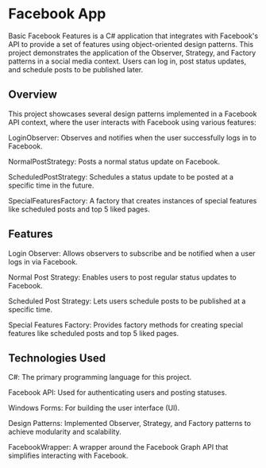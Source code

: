 # Facebook App
Basic Facebook Features is a C# application that integrates with Facebook's API to provide a set of features using object-oriented design patterns. This project demonstrates the application of the Observer, Strategy, and Factory patterns in a social media context. Users can log in, post status updates, and schedule posts to be published later.


## Overview
This project showcases several design patterns implemented in a Facebook API context, where the user interacts with Facebook using various features:

LoginObserver: Observes and notifies when the user successfully logs in to Facebook.

NormalPostStrategy: Posts a normal status update on Facebook.

ScheduledPostStrategy: Schedules a status update to be posted at a specific time in the future.

SpecialFeaturesFactory: A factory that creates instances of special features like scheduled posts and top 5 liked pages.


## Features
Login Observer: Allows observers to subscribe and be notified when a user logs in via Facebook.

Normal Post Strategy: Enables users to post regular status updates to Facebook.

Scheduled Post Strategy: Lets users schedule posts to be published at a specific time.

Special Features Factory: Provides factory methods for creating special features like scheduled posts and top 5 liked pages.


## Technologies Used
C#: The primary programming language for this project.

Facebook API: Used for authenticating users and posting statuses.

Windows Forms: For building the user interface (UI).

Design Patterns: Implemented Observer, Strategy, and Factory patterns to achieve modularity and scalability.

FacebookWrapper: A wrapper around the Facebook Graph API that simplifies interacting with Facebook.
